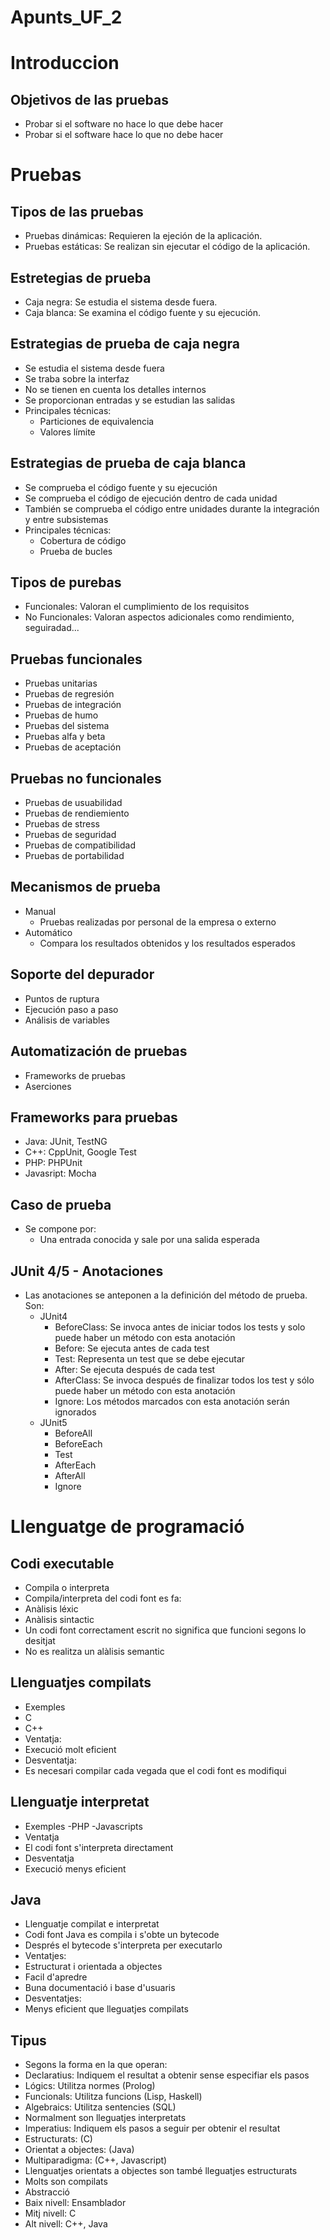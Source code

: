 # Apunts_UF_2

# Introduccion

## Objetivos de las pruebas

- Probar si el software no hace lo que debe hacer
- Probar si el software hace lo que no debe hacer
 
 # Pruebas

## Tipos de las pruebas

- Pruebas dinámicas: Requieren la ejeción de la aplicación.
- Pruebas estáticas: Se realizan sin ejecutar el código de la aplicación.

## Estretegias de prueba

- Caja negra: Se estudia el sistema desde fuera.
- Caja blanca: Se examina el código fuente y su ejecución.

## Estrategias de prueba de caja negra

- Se estudia el sistema desde fuera
- Se traba sobre la interfaz
- No se tienen en cuenta los detalles internos
- Se proporcionan entradas y se estudian las salidas
- Principales técnicas:
  - Particiones de equivalencia
  - Valores límite
  
## Estrategias de prueba de caja blanca

- Se comprueba el código fuente y su ejecución
- Se comprueba el código de ejecución dentro de cada unidad
- También se comprueba el código entre unidades durante la integración y entre subsistemas
- Principales técnicas:
  - Cobertura de código
  - Prueba de bucles

## Tipos de purebas

- Funcionales: Valoran el cumplimiento de los requisitos
- No Funcionales: Valoran aspectos adicionales como rendimiento, seguiradad...

## Pruebas funcionales

- Pruebas unitarias
- Pruebas de regresión
- Pruebas de integración
- Pruebas de humo
- Pruebas del sistema
- Pruebas alfa y beta
- Pruebas de aceptación

## Pruebas no funcionales

- Pruebas de usuabilidad
- Pruebas de rendiemiento
- Pruebas de stress
- Pruebas de seguridad
- Pruebas de compatibilidad
- Pruebas de portabilidad

## Mecanismos de prueba

- Manual
  - Pruebas realizadas por personal de la empresa o externo
- Automático
  - Compara los resultados obtenidos y los resultados esperados

## Soporte del depurador

- Puntos de ruptura
- Ejecución paso a paso
- Análisis de variables
  
## Automatización de pruebas

- Frameworks de pruebas
- Aserciones

## Frameworks para pruebas

- Java: JUnit, TestNG
- C++: CppUnit, Google Test
- PHP: PHPUnit
- Javasript: Mocha

## Caso de prueba

- Se compone por:
  - Una entrada conocida y sale por una salida esperada
  
## JUnit 4/5 - Anotaciones

- Las anotaciones se anteponen a la definición del método de prueba. Son:
  - JUnit4
    - BeforeClass: Se invoca antes de iniciar todos los tests y solo puede haber un método con esta anotación
    - Before: Se ejecuta antes de cada test
    - Test: Representa un test que se debe ejecutar
    - After: Se ejecuta después de cada test
    - AfterClass: Se invoca después de finalizar todos los test y sólo puede haber un método con esta anotación
    - Ignore: Los métodos marcados con esta anotación serán ignorados
   - JUnit5
     - BeforeAll
     - BeforeEach
     - Test
     - AfterEach
     - AfterAll
     - Ignore
 
# Llenguatge de programació

## Codi executable

- Compila o interpreta
 - Compila/interpreta del codi font es fa:
  - Anàlisis léxic
  - Anàlisis sintactic
 - Un codi font correctament escrit no significa que funcioni segons lo desitjat
 - No es realitza un alàlisis semantic
 
## Llenguatjes compilats

- Exemples
 - C
 - C++
- Ventatja:
 - Execució molt eficient
- Desventatja:
 - Es necesari compilar cada vegada que el codi font es modifiqui
 
## Llenguatje interpretat

- Exemples
 -PHP
 -Javascripts
- Ventatja
 - El codi font s'interpreta directament
- Desventatja
 - Execució menys eficient

## Java
- Llenguatje compilat e interpretat
- Codi font Java es compila i s'obte un bytecode
- Després el bytecode s'interpreta per executarlo
- Ventatjes:
 - Estructurat i orientada a objectes
 - Facil d'apredre
 - Buna documentació i base d'usuaris
- Desventatjes:
 - Menys eficient que lleguatjes compilats

## Tipus
- Segons la forma en la que operan:
 - Declaratius: Indiquem el resultat a obtenir sense especifiar els pasos
  - Lógics: Utilitza normes (Prolog)
  - Funcionals: Utilitza funcions (Lisp, Haskell)
  - Algebraics: Utilitza sentencies (SQL)
 - Normalment son lleguatjes interpretats
 - Imperatius: Indiquem els pasos a seguir per obtenir el resultat
  - Estructurats: (C)
  - Orientat a objectes: (Java)
  - Multiparadigma: (C++, Javascript)
 - Llenguatjes orientats a objectes son també lleguatjes estructurats
 - Molts son compilats
 - Abstracció
  - Baix nivell: Ensamblador
  - Mitj nivell: C
  - Alt nivell: C++, Java
